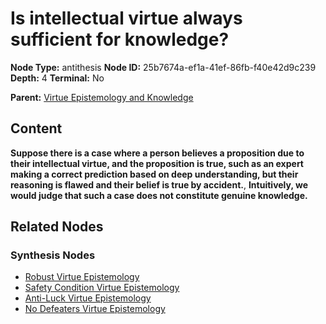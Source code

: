 # Is intellectual virtue always sufficient for knowledge?

**Node Type:** antithesis
**Node ID:** 25b7674a-ef1a-41ef-86fb-f40e42d9c239
**Depth:** 4
**Terminal:** No

**Parent:** [Virtue Epistemology and Knowledge](virtue-epistemology-and-knowledge-synthesis-53f40c9d-158f-4375-bef7-77d8ee581f97.md)

## Content

**Suppose there is a case where a person believes a proposition due to their intellectual virtue, and the proposition is true, such as an expert making a correct prediction based on deep understanding, but their reasoning is flawed and their belief is true by accident.**, **Intuitively, we would judge that such a case does not constitute genuine knowledge.**

## Related Nodes

### Synthesis Nodes

- [Robust Virtue Epistemology](robust-virtue-epistemology-synthesis-dfa604b0-9d64-43be-a459-8f6f74ac82e3.md)
- [Safety Condition Virtue Epistemology](safety-condition-virtue-epistemology-synthesis-720b4ab7-9b69-4a89-acbd-ea5c8c3461a3.md)
- [Anti-Luck Virtue Epistemology](anti-luck-virtue-epistemology-synthesis-e3200cb5-60d9-43fb-afb6-c824cc19e899.md)
- [No Defeaters Virtue Epistemology](no-defeaters-virtue-epistemology-synthesis-86d8cd30-728d-496b-91ef-f2cf6a3ae3c9.md)
